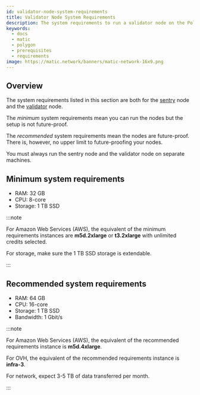 ```yaml
---
id: validator-node-system-requirements
title: Validator Node System Requirements
description: The system requirements to run a validator node on the Polygon Network.
keywords:
  - docs
  - matic
  - polygon
  - prerequisites
  - requirements
image: https://matic.network/banners/matic-network-16x9.png 
---
```


## Overview

The system requirements listed in this section are both for the [sentry](/docs/validate/glossary#sentry) node and the [validator](/docs/validate/glossary#validator) node.

The *minimum* system requirements mean you can run the nodes but the setup is not future-proof.

The *recommended* system requirements mean the nodes are future-proof. There is, however, no upper limit to future-proofing your nodes.

You must always run the sentry node and the validator node on separate machines.

## Minimum system requirements

* RAM: 32 GB
* CPU: 8-core
* Storage: 1 TB SSD

:::note

For Amazon Web Services (AWS), the equivalent of the minimum requirements instances are **m5d.2xlarge** or **t3.2xlarge** with unlimited credits selected.

For storage, make sure the 1 TB SSD storage is extendable.

:::

## Recommended system requirements

* RAM: 64 GB
* CPU: 16-core
* Storage: 1 TB SSD
* Bandwidth: 1 Gbit/s

:::note

For Amazon Web Services (AWS), the equivalent of the recommended requirements instance is **m5d.4xlarge**.

For OVH, the equivalent of the recommended requirements instance is **infra-3**.

For network, expect 3-5 TB of data transferred per month.

:::

